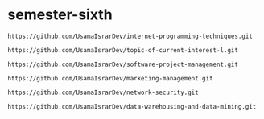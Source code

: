 # semester-sixth

```
https://github.com/UsamaIsrarDev/internet-programming-techniques.git
```

```
https://github.com/UsamaIsrarDev/topic-of-current-interest-l.git
```

```
https://github.com/UsamaIsrarDev/software-project-management.git
```

```
https://github.com/UsamaIsrarDev/marketing-management.git
```

```
https://github.com/UsamaIsrarDev/network-security.git
```

```
https://github.com/UsamaIsrarDev/data-warehousing-and-data-mining.git
```
